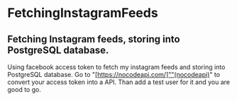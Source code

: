 # FetchingInstagramFeeds
## Fetching Instagram feeds, storing into PostgreSQL database.

Using facebook access token to fetch my instagram feeds and storing into PostgreSQL database. Go to "[https://nocodeapi.com/]""(nocodeapi)" to convert your access token into a API. Than add a test user for it and you are good to go.
